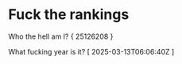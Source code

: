 # Fuck the rankings

Who the hell am I?
{ 25126208 }

What fucking year is it?
[ 2025-03-13T06:06:40Z ]
